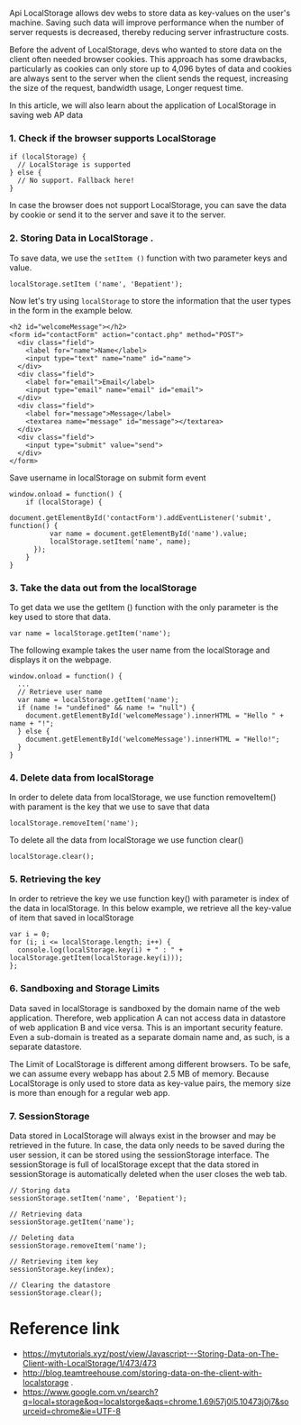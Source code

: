 Api LocalStorage allows dev webs to store data as key-values on the user's machine. Saving such data will improve performance when the number of server requests is decreased, thereby reducing server infrastructure costs.

Before the advent of LocalStorage, devs who wanted to store data on the client often needed browser cookies. This approach has some drawbacks, particularly as cookies can only store up to 4,096 bytes of data and cookies are always sent to the server when the client sends the request, increasing the size of the request, bandwidth usage, Longer request time.

In this article, we will also learn about the application of LocalStorage in saving web AP data

### 1. Check if the browser supports LocalStorage
```
if (localStorage) {
  // LocalStorage is supported
} else {
  // No support. Fallback here!
}
```
In case the browser does not support LocalStorage, you can save the data by cookie or send it to the server and save it to the server.
### 2. Storing Data in LocalStorage . 
To save data, we use the `setItem ()` function with two parameter keys and value.
```
localStorage.setItem ('name', 'Bepatient');
```
Now let's try using `localStorage` to store the information that the user types in the form in the example below.
```
<h2 id="welcomeMessage"></h2>
<form id="contactForm" action="contact.php" method="POST">
  <div class="field">
    <label for="name">Name</label>
    <input type="text" name="name" id="name">
  </div>
  <div class="field">
    <label for="email">Email</label>
    <input type="email" name="email" id="email">
  </div>
  <div class="field">
    <label for="message">Message</label>
    <textarea name="message" id="message"></textarea>
  </div>
  <div class="field">
    <input type="submit" value="send">
  </div>
</form>
```
Save username in localStorage on submit form event
```
window.onload = function() {
    if (localStorage) {
      document.getElementById('contactForm').addEventListener('submit', function() {
          var name = document.getElementById('name').value;
          localStorage.setItem('name', name);
      });
    }
}
```

### 3. Take the data out from the localStorage
To get data we use the getItem () function with the only parameter is the key used to store that data.
```
var name = localStorage.getItem('name');
```
The following example takes the user name from the localStorage and displays it on the webpage.
```
window.onload = function() {
  ...
  // Retrieve user name
  var name = localStorage.getItem('name');
  if (name != "undefined" && name != "null") {
    document.getElementById('welcomeMessage').innerHTML = "Hello " + name + "!";
  } else {
    document.getElementById('welcomeMessage').innerHTML = "Hello!";
  }  
}
```

### 4. Delete data from localStorage
In order to delete data from localStorage, we use function removeItem() with parament is the key that we use to save that data
```
localStorage.removeItem('name');
```
To delete all the data from localStorage we use function clear()
```
localStorage.clear();
```

### 5. Retrieving the key
In order to retrieve the key we use function key()  with parameter is index of the data in localStorage. In this below example, we retrieve all the key-value of item that saved in localStorage
```
var i = 0;
for (i; i <= localStorage.length; i++) {
  console.log(localStorage.key(i) + " : " + localStorage.getItem(localStorage.key(i)));
};
```
### 6. Sandboxing and Storage Limits
Data saved in localStorage is sandboxed by the domain name of the web application. Therefore, web application A can not access data in datastore of web application B and vice versa. This is an important security feature. Even a sub-domain is treated as a separate domain name and, as such, is a separate datastore.

The Limit of LocalStorage is different among different browsers. To be safe, we can assume every webapp has about 2.5 MB of memory. Because LocalStorage is only used to store data as key-value pairs, the memory size is more than enough for a regular web app.

### 7. SessionStorage
Data stored in LocalStorage will always exist in the browser and may be retrieved in the future. In case, the data only needs to be saved during the user session, it can be stored using the sessionStorage interface. The sessionStorage is full of localStorage except that the data stored in sessionStorage is automatically deleted when the user closes the web tab.
```
// Storing data
sessionStorage.setItem('name', 'Bepatient');

// Retrieving data
sessionStorage.getItem('name');

// Deleting data
sessionStorage.removeItem('name');

// Retrieving item key
sessionStorage.key(index);

// Clearing the datastore
sessionStorage.clear();
```
# Reference link
- https://mytutorials.xyz/post/view/Javascript---Storing-Data-on-The-Client-with-LocalStorage/1/473/473
- http://blog.teamtreehouse.com/storing-data-on-the-client-with-localstorage . 
- https://www.google.com.vn/search?q=local+storage&oq=localstorge&aqs=chrome.1.69i57j0l5.10473j0j7&sourceid=chrome&ie=UTF-8